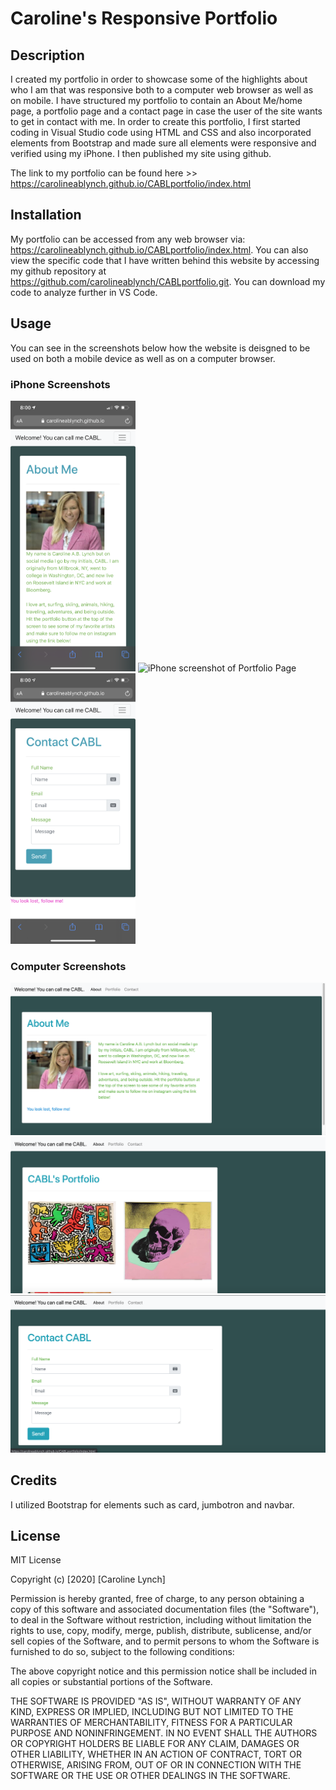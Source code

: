 # Caroline's Responsive Portfolio 

## Description

I created my portfolio in order to showcase some of the highlights about who I am that was responsive both to a computer web browser as well as on mobile. I have structured my portfolio to contain an About Me/home page, a portfolio page and a contact page in case the user of the site wants to get in contact with me. In order to create this portfolio, I first started coding in Visual Studio code using HTML and CSS and also incorporated elements from Bootstrap and made sure all elements were responsive and verified using my iPhone. I then published my site using github. 

The link to my portfolio can be found here >> https://carolineablynch.github.io/CABLportfolio/index.html 

## Installation 

My portfolio can be accessed from any web browser via: https://carolineablynch.github.io/CABLportfolio/index.html. You can also view the specific code that I have written behind this website by accessing my github repository at https://github.com/carolineablynch/CABLportfolio.git. You can download my code to analyze further in VS Code. 

## Usage 

You can see in the screenshots below how the website is deisgned to be used on both a mobile device as well as on a computer browser. 

### iPhone Screenshots
<p float="left">
<img src=assets/IMG-3891.PNG alt="iPhone screenshot of Profile Page" width="200"/>
<img src=assets/IMG-3892.PNG alt="iPhone screenshot of Portfolio Page" width="200"/>
<img src=assets/IMG-3893.PNG alt="iPhone screenshot of Contact Page" width="200"/>
</p>

### Computer Screenshots 
<p float="left">
<img src=assets/Screenshot1.png alt="Computer screenshot of Profile Page" width="600"/>
<img src=assets/Screenshot2.png alt="Computer screenshot of Portfolio Page" width="600"/>
<img src=assets/Screenshot3.png alt="Computer Screenshot of Contact Page" width="600"/>


## Credits

I utilized Bootstrap for elements such as card, jumbotron and navbar. 

## License 

MIT License

Copyright (c) [2020] [Caroline Lynch]

Permission is hereby granted, free of charge, to any person obtaining a copy
of this software and associated documentation files (the "Software"), to deal
in the Software without restriction, including without limitation the rights
to use, copy, modify, merge, publish, distribute, sublicense, and/or sell
copies of the Software, and to permit persons to whom the Software is
furnished to do so, subject to the following conditions:

The above copyright notice and this permission notice shall be included in all
copies or substantial portions of the Software.

THE SOFTWARE IS PROVIDED "AS IS", WITHOUT WARRANTY OF ANY KIND, EXPRESS OR
IMPLIED, INCLUDING BUT NOT LIMITED TO THE WARRANTIES OF MERCHANTABILITY,
FITNESS FOR A PARTICULAR PURPOSE AND NONINFRINGEMENT. IN NO EVENT SHALL THE
AUTHORS OR COPYRIGHT HOLDERS BE LIABLE FOR ANY CLAIM, DAMAGES OR OTHER
LIABILITY, WHETHER IN AN ACTION OF CONTRACT, TORT OR OTHERWISE, ARISING FROM,
OUT OF OR IN CONNECTION WITH THE SOFTWARE OR THE USE OR OTHER DEALINGS IN THE
SOFTWARE.
